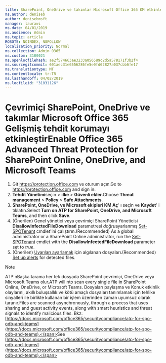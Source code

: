 ```yaml
---
title: SharePoint, OneDrive ve takımlar Microsoft Office 365 KM etkinleştir
ms.author: deniseb
author: denisebmsft
manager: laurawi
ms.date: 04/01/2019
ms.audience: Admin
ms.topic: article
ROBOTS: NOINDEX, NOFOLLOW
localization_priority: Normal
ms.collection: Admin_O365
ms.custom: 3100021
ms.openlocfilehash: ae2f574663ae3233a056589c2d5a578171f3b2f4
ms.sourcegitcommit: 601aec31e6556286fe5e0fd62827a037cbb6fe17
ms.translationtype: MT
ms.contentlocale: tr-TR
ms.lasthandoff: 04/02/2019
ms.locfileid: "31031126"
---
```

# <a name="enable-office-365-advanced-threat-protection-for-sharepoint-online-onedrive-and-microsoft-teams"></a><span data-ttu-id="8bfa9-102">Çevrimiçi SharePoint, OneDrive ve takımlar Microsoft Office 365 Gelişmiş tehdit korumayı etkinleştir</span><span class="sxs-lookup"><span data-stu-id="8bfa9-102">Enable Office 365 Advanced Threat Protection for SharePoint Online, OneDrive, and Microsoft Teams</span></span>

1. <span data-ttu-id="8bfa9-103">Git https://protection.office.com ve oturum açın.</span><span class="sxs-lookup"><span data-stu-id="8bfa9-103">Go to https://protection.office.com and sign in.</span></span>
2. <span data-ttu-id="8bfa9-104">**Tehdit Yönetimi**seçin > **ilke** > **Güvenli ekler**.</span><span class="sxs-lookup"><span data-stu-id="8bfa9-104">Choose **Threat management** > **Policy** > **Safe Attachments**.</span></span>
3. <span data-ttu-id="8bfa9-105">**SharePoint, OneDrive, ve Microsoft ekipleri KM Aç**' ı seçin ve **Kaydet**' i tıklatın.</span><span class="sxs-lookup"><span data-stu-id="8bfa9-105">Select **Turn on ATP for SharePoint, OneDrive, and Microsoft Teams**, and then click **Save**.</span></span>
4. <span data-ttu-id="8bfa9-106">(Önerilen) Genel yönetici veya çevrimiçi SharePoint Yöneticisi **DisallowInfectedFileDownload** parametresi *doğru*ayarlanmış [Set-SPOTenant](https://docs.microsoft.com/powershell/module/sharepoint-online/Set-SPOTenant?view=sharepoint-ps) cmdlet'ini çalıştırın.</span><span class="sxs-lookup"><span data-stu-id="8bfa9-106">(Recommended) As a global administrator or a SharePoint Online administrator, run the [Set-SPOTenant](https://docs.microsoft.com/powershell/module/sharepoint-online/Set-SPOTenant?view=sharepoint-ps) cmdlet with the **DisallowInfectedFileDownload** parameter set to *true*.</span></span>
5. <span data-ttu-id="8bfa9-107">(Önerilen) [Uyarıları ayarlamak](https://docs.microsoft.com/office365/securitycompliance/turn-on-atp-for-spo-odb-and-teams#set-up-alerts-for-detected-files) için algılanan dosyaları.</span><span class="sxs-lookup"><span data-stu-id="8bfa9-107">(Recommended) [Set up alerts](https://docs.microsoft.com/office365/securitycompliance/turn-on-atp-for-spo-odb-and-teams#set-up-alerts-for-detected-files) for detected files.</span></span>

> [!NOTE]
> <span data-ttu-id="8bfa9-108">ATP nBaşka tarama her tek dosyada SharePoint çevrimiçi, OneDrive veya Microsoft Teams olur.</span><span class="sxs-lookup"><span data-stu-id="8bfa9-108">ATP will nto scan every single file in SharePoint Online, OneDrive, or Microsoft Teams.</span></span> <span data-ttu-id="8bfa9-109">Dosyaları paylaşma ve Konuk etkinlik olaylarını, akıllı buluşsallık ve kötü amaçlı dosyaları tanımlamak için tehlike sinyalleri ile birlikte kullanan bir işlem üzerinden zaman uyumsuz olarak taranır.</span><span class="sxs-lookup"><span data-stu-id="8bfa9-109">Files are scanned asynchronously, through a process that uses sharing and guest activity events, along with smart heuristics and threat signals to identify malicious files.</span></span> <span data-ttu-id="8bfa9-110">Bkz: [https://docs.microsoft.com/office365/securitycompliance/atp-for-spo-odb-and-teams](https://docs.microsoft.com/office365/securitycompliance/atp-for-spo-odb-and-teams).</span><span class="sxs-lookup"><span data-stu-id="8bfa9-110">See [https://docs.microsoft.com/office365/securitycompliance/atp-for-spo-odb-and-teams](https://docs.microsoft.com/office365/securitycompliance/atp-for-spo-odb-and-teams).</span></span>